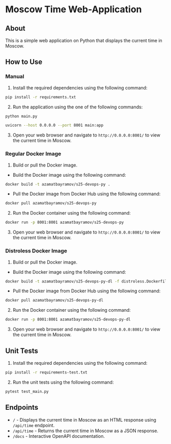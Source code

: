 # Moscow Time Web-Application

## About

This is a simple web application on Python that displays the current time in Moscow.

## How to Use

### Manual

1. Install the required dependencies using the following command:

```bash
pip install -r requirements.txt
```

2. Run the application using the one of the following commands:

```bash
python main.py
```

```bash
uvicorn --host 0.0.0.0 --port 8001 main:app
```

3. Open your web browser and navigate to `http://0.0.0.0:8001/` to view the current time in Moscow.

### Regular Docker Image

1. Build or pull the Docker image.

- Build the Docker image using the following command:

```bash
docker build -t azamatbayramov/s25-devops-py .
```

- Pull the Docker image from Docker Hub using the following command:

```bash
docker pull azamatbayramov/s25-devops-py
```

2. Run the Docker container using the following command:

```bash
docker run -p 8001:8001 azamatbayramov/s25-devops-py
```

3. Open your web browser and navigate to `http://0.0.0.0:8001/` to view the current time in Moscow.

### Distroless Docker Image

1. Build or pull the Docker image.

- Build the Docker image using the following command:

```bash
docker build -t azamatbayramov/s25-devops-py-dl -f distroless.Dockerfile .
```

- Pull the Docker image from Docker Hub using the following command:

```bash
docker pull azamatbayramov/s25-devops-py-dl
```

2. Run the Docker container using the following command:

```bash
docker run -p 8001:8001 azamatbayramov/s25-devops-py-dl
```

3. Open your web browser and navigate to `http://0.0.0.0:8001/` to view the current time in Moscow.

## Unit Tests

1. Install the required dependencies using the following command:

```bash
pip install -r requirements-test.txt
```

2. Run the unit tests using the following command:

```bash
pytest test_main.py
```

## Endpoints

- `/` - Displays the current time in Moscow as an HTML response using `/api/time` endpoint.
- `/api/time` - Returns the current time in Moscow as a JSON response.
- `/docs` - Interactive OpenAPI documentation.
